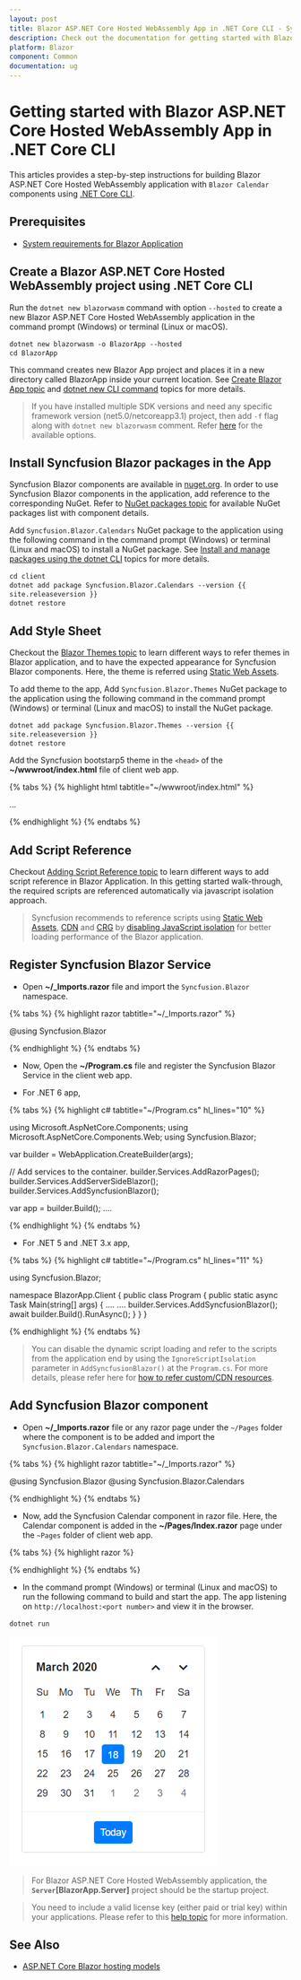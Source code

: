 ```yaml
---
layout: post
title: Blazor ASP.NET Core Hosted WebAssembly App in .NET Core CLI - Syncfusion Blazor
description: Check out the documentation for getting started with Blazor ASP.NET Core Hosted WebAssembly App and Syncfusion Blazor Components in .NET Core CLI and much more.
platform: Blazor
component: Common
documentation: ug
---
```

<!-- markdownlint-disable MD024 -->

# Getting started with Blazor ASP.NET Core Hosted WebAssembly App in .NET Core CLI

This articles provides a step-by-step instructions for building Blazor ASP.NET Core Hosted WebAssembly application with `Blazor Calendar` components using [.NET Core CLI](https://dotnet.microsoft.com/download/dotnet/).

## Prerequisites

* [System requirements for Blazor Application](https://blazor.syncfusion.com/documentation/system-requirements)

## Create a Blazor ASP.NET Core Hosted WebAssembly project using .NET Core CLI

Run the `dotnet new blazorwasm` command with option `--hosted` to create a new Blazor ASP.NET Core Hosted WebAssembly application in the command prompt (Windows) or terminal (Linux or macOS).

```
dotnet new blazorwasm -o BlazorApp --hosted
cd BlazorApp
```

This command creates new Blazor App project and places it in a new directory called BlazorApp inside your current location. See [Create Blazor App topic](https://dotnet.microsoft.com/en-us/learn/aspnet/blazor-tutorial/create) and [dotnet new CLI command](https://docs.microsoft.com/en-us/dotnet/core/tools/dotnet-new) topics for more details.

> If you have installed multiple SDK versions and need any specific framework version (net5.0/netcoreapp3.1) project, then add `-f` flag along with `dotnet new blazorwasm` comment. Refer [here](https://docs.microsoft.com/en-us/aspnet/core/blazor/tooling?view=aspnetcore-5.0&pivots=windows) for the available options.

## Install Syncfusion Blazor packages in the App

Syncfusion Blazor components are available in [nuget.org](https://www.nuget.org/packages?q=syncfusion.blazor). In order to use Syncfusion Blazor components in the application, add reference to the corresponding NuGet. Refer to [NuGet packages topic](https://blazor.syncfusion.com/documentation/nuget-packages) for available NuGet packages list with component details.

Add `Syncfusion.Blazor.Calendars` NuGet package to the application using the following command in the command prompt (Windows) or terminal (Linux and macOS) to install a NuGet package. See [Install and manage packages using the dotnet CLI](https://docs.microsoft.com/en-us/nuget/consume-packages/install-use-packages-dotnet-cli) topics for more details.

```
cd client
dotnet add package Syncfusion.Blazor.Calendars --version {{ site.releaseversion }}
dotnet restore
```

## Add Style Sheet

Checkout the [Blazor Themes topic](https://blazor.syncfusion.com/documentation/appearance/themes) to learn different ways to refer themes in Blazor application, and to have the expected appearance for Syncfusion Blazor components. Here, the theme is referred using [Static Web Assets](https://blazor.syncfusion.com/documentation/appearance/themes#static-web-assets).

To add theme to the app, Add `Syncfusion.Blazor.Themes` NuGet package to the application using the following command in the command prompt (Windows) or terminal (Linux and macOS) to install the NuGet package.

```
dotnet add package Syncfusion.Blazor.Themes --version {{ site.releaseversion }}
dotnet restore
```

Add the Syncfusion bootstarp5 theme in the `<head>` of the **~/wwwroot/index.html** file of client web app.

{% tabs %}
{% highlight html tabtitle="~/wwwroot/index.html" %}

<head>
    ...
    <link href="_content/Syncfusion.Blazor.Themes/bootstrap5.css" rel="stylesheet" />
</head>

{% endhighlight %}
{% endtabs %}

## Add Script Reference

Checkout [Adding Script Reference topic](https://blazor.syncfusion.com/documentation/common/adding-script-references) to learn different ways to add script reference in Blazor Application. In this getting started walk-through, the required scripts are referenced automatically via javascript isolation approach.

> Syncfusion recommends to reference scripts using [Static Web Assets](https://blazor.syncfusion.com/documentation/common/adding-script-references#static-web-assets), [CDN](https://blazor.syncfusion.com/documentation/common/adding-script-references#cdn-reference) and [CRG](https://blazor.syncfusion.com/documentation/common/custom-resource-generator) by [disabling JavaScript isolation](https://blazor.syncfusion.com/documentation/common/adding-script-references#disable-javascript-isolation) for better loading performance of the Blazor application.

## Register Syncfusion Blazor Service

* Open **~/_Imports.razor** file and import the `Syncfusion.Blazor` namespace.

{% tabs %}
{% highlight razor tabtitle="~/_Imports.razor" %}

@using Syncfusion.Blazor

{% endhighlight %}
{% endtabs %}

* Now, Open the **~/Program.cs** file and register the Syncfusion Blazor Service in the client web app.

* For .NET 6 app,

{% tabs %}
{% highlight c# tabtitle="~/Program.cs" hl_lines="10" %}

using Microsoft.AspNetCore.Components;
using Microsoft.AspNetCore.Components.Web;
using Syncfusion.Blazor;

var builder = WebApplication.CreateBuilder(args);

// Add services to the container.
builder.Services.AddRazorPages();
builder.Services.AddServerSideBlazor();
builder.Services.AddSyncfusionBlazor();

var app = builder.Build();
....

{% endhighlight %}
{% endtabs %}

* For .NET 5 and .NET 3.x app,

{% tabs %}
{% highlight c# tabtitle="~/Program.cs" hl_lines="11" %}

using Syncfusion.Blazor;

namespace BlazorApp.Client
{
    public class Program
    {
        public static async Task Main(string[] args)
        {
            ....
            ....
            builder.Services.AddSyncfusionBlazor();
            await builder.Build().RunAsync();
        }
    }
}

{% endhighlight %}
{% endtabs %}

> You can disable the dynamic script loading and refer to the scripts from the application end by using the `IgnoreScriptIsolation` parameter in `AddSyncfusionBlazor()` at the `Program.cs`. For more details, please refer here for [how to refer custom/CDN resources](../common/custom-resource-generator/#how-to-use-custom-resources-in-the-blazor-application).

## Add Syncfusion Blazor component

* Open **~/_Imports.razor** file or any razor page under the `~/Pages` folder where the component is to be added and import the `Syncfusion.Blazor.Calendars` namespace.

{% tabs %}
{% highlight razor tabtitle="~/_Imports.razor" %}

@using Syncfusion.Blazor
@using Syncfusion.Blazor.Calendars

{% endhighlight %}
{% endtabs %}

* Now, add the Syncfusion Calendar component in razor file. Here, the Calendar component is added in the **~/Pages/Index.razor** page under the `~Pages` folder of client web app.

{% tabs %}
{% highlight razor %}

<SfCalendar TValue="DateTime"></SfCalendar>

{% endhighlight %}
{% endtabs %}

* In the command prompt (Windows) or terminal (Linux and macOS) to run the following command to build and start the app. The app listening on `http://localhost:<port number>` and view it in the browser.

```
dotnet run
```

![Blazor Calendar Component](images/core-hosted/browser-output.png)

> For Blazor ASP.NET Core Hosted WebAssembly application, the **`Server`[BlazorApp.Server]** project should be the startup project.

> You need to include a valid license key (either paid or trial key) within your applications. Please refer to this [help topic](https://blazor.syncfusion.com/documentation/getting-started/license-key/overview) for more information.


## See Also

* [ASP.NET Core Blazor hosting models](https://docs.microsoft.com/en-us/aspnet/core/blazor/hosting-models?view=aspnetcore-5.0)
